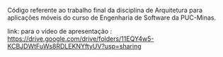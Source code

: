 Código referente ao trabalho final da disciplina de Arquitetura para aplicações móveis do curso de Engenharia de Software da PUC-Minas.

link: para o vídeo de apresentação : https://drive.google.com/drive/folders/11EQY4w5-KCBJDWtFuWs8RDLEKNYftyUV?usp=sharing
